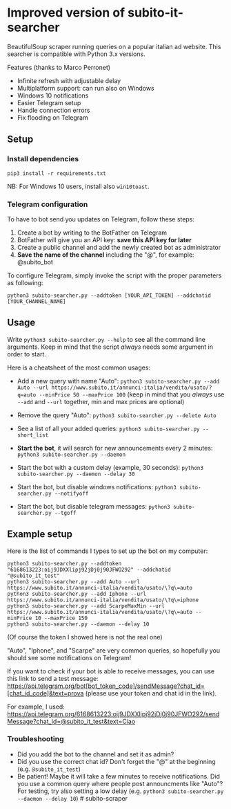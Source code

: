 # Improved version of subito-it-searcher

BeautifulSoup scraper running queries on a popular italian ad website.
This searcher is compatible with Python 3.x versions.

Features (thanks to Marco Perronet)
* Infinite refresh with adjustable delay
* Multiplatform support: can run also on Windows
* Windows 10 notifications
* Easier Telegram setup
* Handle connection errors
* Fix flooding on Telegram

## Setup

### Install dependencies 
```pip3 install -r requirements.txt```

NB: For Windows 10 users, install also ```win10toast```.

### Telegram configuration
To have to bot send you updates on Telegram, follow these steps:
1) Create a bot by writing to the BotFather on Telegram
2) BotFather will give you an API key: **save this API key for later**
3) Create a public channel and add the newly created bot as administrator
4) **Save the name of the channel** including the "@", for example: @subito_bot

To configure Telegram, simply invoke the script with the proper parameters as following:

`python3 subito-searcher.py --addtoken [YOUR_API_TOKEN] --addchatid [YOUR_CHANNEL_NAME]`

## Usage
Write `python3 subito-searcher.py --help` to see all the command line arguments. Keep in mind that the script *always* needs some argument in order to start. 

Here is a cheatsheet of the most common usages:

* Add a new query with name "Auto":
`python3 subito-searcher.py --add Auto --url https://www.subito.it/annunci-italia/vendita/usato/?q=auto --minPrice 50 --maxPrice 100`
(keep in mind that you *always* use `--add` and `--url` together, min and max prices are optional)

* Remove the query "Auto":
`python3 subito-searcher.py --delete Auto`

* See a list of all your added queries:
`python3 subito-searcher.py --short_list`

* **Start the bot**, it will search for new announcements every 2 minutes:
`python3 subito-searcher.py --daemon`

* Start the bot with a custom delay (example, 30 seconds):
`python3 subito-searcher.py --daemon --delay 30`

* Start the bot, but disable windows notifications:
`python3 subito-searcher.py --notifyoff`

* Start the bot, but disable telegram messages:
`python3 subito-searcher.py --tgoff`

## Example setup

Here is the list of commands I types to set up the bot on my computer:
```
python3 subito-searcher.py --addtoken "6168613223:oij9JDXXlipj92jDj0j90JFWO292" --addchatid "@subito_it_test"
python3 subito-searcher.py --add Auto --url https://www.subito.it/annunci-italia/vendita/usato/\?q\=auto
python3 subito-searcher.py --add Iphone --url https://www.subito.it/annunci-italia/vendita/usato/\?q\=iphone
python3 subito-searcher.py --add ScarpeMaxMin --url https://www.subito.it/annunci-italia/vendita/usato/\?q\=auto --minPrice 10 --maxPrice 150
python3 subito-searcher.py --daemon --delay 10
```
(Of course the token I showed here is not the real one)

"Auto", "Iphone", and "Scarpe" are very common queries, so hopefully you should see some notifications on Telegram!

If you want to check if your bot is able to receive messages, you can use this link to send a test message: https://api.telegram.org/bot[bot_token_code]/sendMessage?chat_id=[chat_id_code]&text=prova (please use your token and chat id in the link).

For example, I used: https://api.telegram.org/6168613223:oij9JDXXlipj92jDj0j90JFWO292/sendMessage?chat_id=@subito_it_test&text=Ciao

### Troubleshooting

* Did you add the bot to the channel and set it as admin?
* Did you use the correct chat id? Don't forget the "@" at the beginning (e.g. `@subito_it_test`)
* Be patient! Maybe it will take a few minutes to receive notifications. Did you use a common query where people post announcments like "Auto"? For testing, try also setting a low delay (e.g. `python3 subito-searcher.py --daemon --delay 10`)
#   s u b i t o - s c r a p e r  
 